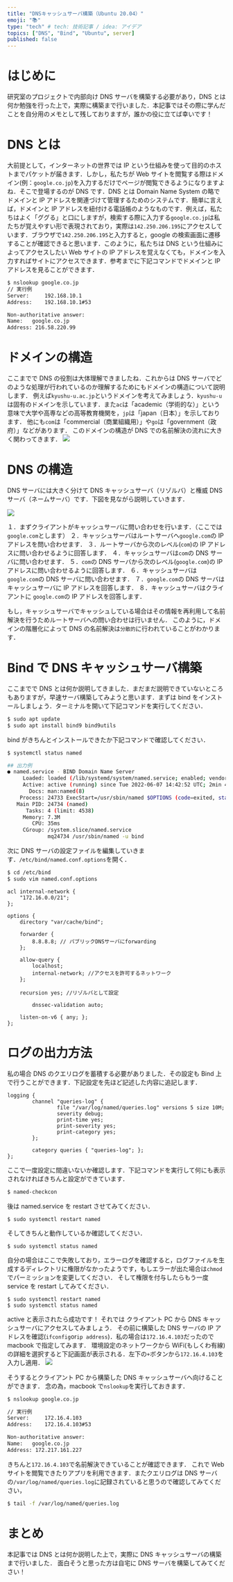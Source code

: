 ```yaml
---
title: "DNSキャッシュサーバ構築（Ubuntu 20.04）"
emoji: "📚"
type: "tech" # tech: 技術記事 / idea: アイデア
topics: ["DNS", "Bind", "Ubuntu", server]
published: false
---
```


# はじめに

研究室のプロジェクトで内部向け DNS サーバを構築する必要があり，DNS とは何か勉強を行った上で，実際に構築まで行いました．本記事ではその際に学んだことを自分用のメモとして残しておりますが，誰かの役に立てば幸いです！

# DNS とは

大前提として，インターネットの世界では IP という仕組みを使って目的のホストまでパケットが届きます．しかし，私たちが Web サイトを閲覧する際はドメイン(例：`google.co.jp`)を入力するだけでページが閲覧できるようになりますよね．そこで登場するのが DNS です．DNS とは Domain Name System の略でドメインと IP アドレスを関連づけて管理するためのシステムです．簡単に言えば，ドメインと IP アドレスを紐付ける電話帳のようなものです．例えば，私たちはよく「ググる」と口にしますが，検索する際に入力する`google.co.jp`は私たちが覚えやすい形で表現されており，実際は`142.250.206.195`にアクセスしています．ブラウザで`142.250.206.195`と入力すると，google の検索画面に遷移することが確認できると思います．このように，私たちは DNS という仕組みによってアクセスしたい Web サイトの IP アドレスを覚えなくても，ドメインを入力すればサイトにアクセスできます．参考までに下記コマンドでドメインと IP アドレスを見ることができます．

```bash
$ nslookup google.co.jp
// 実行例
Server:		192.168.10.1
Address:	192.168.10.1#53

Non-authoritative answer:
Name:	google.co.jp
Address: 216.58.220.99
```

# ドメインの構造

ここまでで DNS の役割は大体理解できましたね．これからは DNS サーバでどのような処理が行われているのか理解するためにもドメインの構造について説明します．
例えば`kyushu-u.ac.jp`というドメインを考えてみましょう．`kyushu-u`は固有のドメインを示しています．また`ac`は「academic（学術的な）」という意味で大学や高専などの高等教育機関を，`jp`は「japan（日本）」を示しております．
他にも`com`は「commercial（商業組織用）」や`go`は「government（政府）」などがあります．
このドメインの構造が DNS での名前解決の流れに大きく関わってきます．
![](/images/9ebfefda4f70eb_dns_architecture.png)

# DNS の構造

DNS サーバには大きく分けて DNS キャッシュサーバ（リゾルバ）と権威 DNS サーバ（ネームサーバ）です．下図を見ながら説明していきます．

![](/images/9ebfefda4f70eb_dns_architecture.png)

１．まずクライアントがキャッシュサーバに問い合わせを行います．（ここでは`google.com`とします）
２．キャッシュサーバはルートサーバへ`google.com`の IP アドレスを問い合わせます．
３．ルートサーバから次のレベル(`com`)の IP アドレスに問い合わせるように回答します．
４．キャッシュサーバは`com`の DNS サーバに問い合わせます．
５．`com`の DNS サーバから次のレベル(`google.com`)の IP アドレスに問い合わせるように回答します．
６．キャッシュサーバは`google.com`の DNS サーバに問い合わせます．
７．`google.com`の DNS サーバはキャッシュサーバに IP アドレスを回答します．
８．キャッシュサーバはクライアントに `google.com`の IP アドレスを回答します．

もし，キャッシュサーバでキャッシュしている場合はその情報を再利用して名前解決を行うためルートサーバへの問い合わせは行いません．
このように，ドメインの階層化によって DNS の名前解決は`分散的`に行われていることがわかります．

# Bind で DNS キャッシュサーバ構築

ここまでで DNS とは何か説明してきました．まだまだ説明できていないところもありますが，早速サーバ構築してみようと思います．まずは bind をインストールしましょう．ターミナルを開いて下記コマンドを実行してください．

```bash
$ sudo apt update
$ sudo apt install bind9 bind9utils
```

bind がきちんとインストールできたか下記コマンドで確認してください．

```bash
$ systemctl status named

## 出力例
● named.service - BIND Domain Name Server
     Loaded: loaded (/lib/systemd/system/named.service; enabled; vendor preset: enabled)
     Active: active (running) since Tue 2022-06-07 14:42:52 UTC; 2min 47s ago
       Docs: man:named(8)
    Process: 24733 ExecStart=/usr/sbin/named $OPTIONS (code=exited, status=0/SUCCESS)
   Main PID: 24734 (named)
      Tasks: 4 (limit: 4538)
     Memory: 7.3M
        CPU: 35ms
     CGroup: /system.slice/named.service
             mq24734 /usr/sbin/named -u bind
```

次に DNS サーバの設定ファイルを編集していきます．`/etc/bind/named.conf.options`を開く．

```bash
$ cd /etc/bind
$ sudo vim named.conf.options
```

```dns-zone-file
acl internal-network {
	"172.16.0.0/21";
};

options {
	directory "var/cache/bind";

	forwarder {
		8.8.8.8; // パブリックDNSサーバにforwarding
	};

	allow-query {
		localhost;
		internal-network; //アクセスを許可するネットワーク
	};

	recursion yes; //リゾルバとして設定

        dnssec-validation auto;

	listen-on-v6 { any; };
};
```

# ログの出力方法

私の場合 DNS のクエリログを蓄積する必要がありました．その設定も Bind 上で行うことができます．下記設定を先ほど記述した内容に追記します．

```dns-zone-file
logging {
        channel "queries-log" {
                file "/var/log/named/queries.log" versions 5 size 10M;
                severity debug;
                print-time yes;
                print-severity yes;
                print-category yes;
        };

        category queries { "queries-log"; };
};
```

ここで一度設定に間違いないか確認します．下記コマンドを実行して何にも表示されなければきちんと設定ができています．

```bash
$ named-checkcon
```

後は named.service を restart させてみてください．

```
$ sudo systemctl restart named
```

そしてきちんと動作しているか確認してください．

```
$ sudo systemctl status named
```

自分の場合はここで失敗しており，エラーログを確認すると，ログファイルを生成するディレクトリに権限がなかったようです，もしエラーが出た場合は`chmod`でパーミッションを変更してください．
そして権限を付与したらもう一度 service を restart してみてください．

```
$ sudo systemctl restart named
$ sudo systemctl status named
```

active と表示されたら成功です！
それでは クライアント PC から DNS キャッシュサーバにアクセスしてみましょう．
その前に構築した DNS サーバの IP アドレスを確認(`ifconfig`or`ip address`)．私の場合は`172.16.4.103`だったので macbook で指定してみます．
環境設定のネットワークから WiFi(もしくわ有線)の詳細を選択すると下記画面が表示される．左下の`+`ボタンから`172.16.4.103`を入力し適用．
![](/images/9ebfefda4f70eb_setting_network.png)

そうするとクライアント PC から構築した DNS キャッシュサーバへ向けることができます．
念の為，macbook で`nslookup`を実行しておきます．

```bash
$ nslookup google.co.jp

// 実行例
Server:		172.16.4.103
Address:	172.16.4.103#53

Non-authoritative answer:
Name:	google.co.jp
Address: 172.217.161.227
```

きちんと`172.16.4.103`で名前解決できていることが確認できます．
これで Web サイトを閲覧できたりアプリを利用できます．またクエリログは DNS サーバの`/var/log/named/queries.log`に記録されていると思うので確認してみてください，

```bash
$ tail -f /var/log/named/queries.log
```

# まとめ

本記事では DNS とは何か説明した上で，実際に DNS キャッシュサーバの構築まで行いました．
面白そうと思った方は自宅に DNS サーバを構築してみてください！
